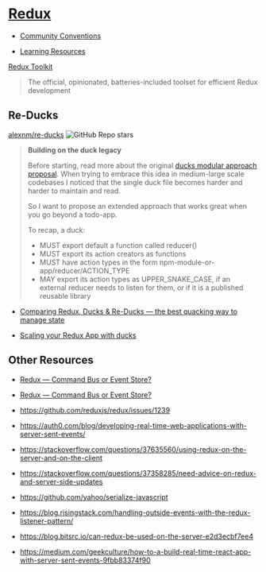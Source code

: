 # [Redux](https://redux.js.org/)

-   [Community Conventions](https://redux.js.org/introduction/ecosystem#community-conventions)

-   [Learning Resources](https://redux.js.org/introduction/learning-resources)

[Redux Toolkit](https://redux-toolkit.js.org/)

> The official, opinionated, batteries-included toolset for efficient Redux development

## Re-Ducks

[alexnm/re-ducks](https://github.com/alexnm/re-ducks) ![GitHub Repo stars](https://img.shields.io/github/stars/alexnm/re-ducks?style=social)

> **Building on the duck legacy**
>
> Before starting, read more about the original
> [ducks modular approach proposal](https://github.com/erikras/ducks-modular-redux).
> When trying to embrace this idea in medium-large scale codebases I noticed
> that the single duck file becomes harder and harder to maintain and read.
>
> So I want to propose an extended approach that works great when you go beyond
> a todo-app.
>
> To recap, a duck:
>
> -   MUST export default a function called reducer()
> -   MUST export its action creators as functions
> -   MUST have action types in the form npm-module-or-app/reducer/ACTION_TYPE
> -   MAY export its action types as UPPER_SNAKE_CASE, if an external reducer
>     needs to listen for them, or if it is a published reusable library

-   [Comparing Redux, Ducks & Re-Ducks — the best quacking way to manage state](https://medium.com/@mewc.dev/comparing-redux-ducks-re-ducks-the-best-quacking-way-to-build-apps-90de4f451629)

-   [Scaling your Redux App with ducks](https://www.freecodecamp.org/news/scaling-your-redux-app-with-ducks-6115955638be/)

## Other Resources

-   [Redux — Command Bus or Event Store?](https://engineering.tableau.com/redux-command-bus-or-event-store-2c4c044cd481)

-   [Redux — Command Bus or Event Store?](https://engineering.tableau.com/redux-command-bus-or-event-store-2c4c044cd481)

-   https://github.com/reduxjs/redux/issues/1239

-   https://auth0.com/blog/developing-real-time-web-applications-with-server-sent-events/

-   https://stackoverflow.com/questions/37635560/using-redux-on-the-server-and-on-the-client

-   https://stackoverflow.com/questions/37358285/need-advice-on-redux-and-server-side-updates

-   https://github.com/yahoo/serialize-javascript

-   https://blog.risingstack.com/handling-outside-events-with-the-redux-listener-pattern/

-   https://blog.bitsrc.io/can-redux-be-used-on-the-server-e2d3ecbf7ee4

-   https://medium.com/geekculture/how-to-a-build-real-time-react-app-with-server-sent-events-9fbb83374f90
